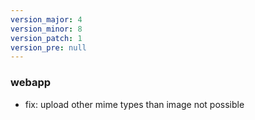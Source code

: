 ```yaml
---
version_major: 4
version_minor: 8
version_patch: 1
version_pre: null
---
```


### webapp
     
- fix: upload other mime types than image not possible
